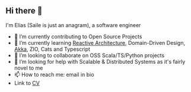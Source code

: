 ## Hi there 👋

I'm Elias (Saile is just an anagram), a software engineer

- 🔭 I’m currently contributing to Open Source Projects 
- 🌱 I’m currently learning [Reactive Architecture](https://akkademy.akka.io/share/v1/gamification/assigned_badge/6fa00fc6-fedf-4dbe-9647-812dc5cc6369/shared?lang=en&t=1726001110934), Domain-Driven Design, [Akka](https://akkademy.akka.io/share/v1/gamification/assigned_badge/95b11c88-9c3d-4e86-a422-b283b2d33ae7/shared?lang=en&t=1726001077112), ZIO, Cats and Typescript
- 👯 I’m looking to collaborate on OSS Scala/TS/Python projects
- 🤔 I’m looking for help with Scalable & Distributed Systems as it's fairly novel to me
- 📫 How to reach me: email in bio
- Link to [CV](https://docs.google.com/document/d/e/2PACX-1vSzbi_dXhUCDyAY5IR_L3sHe_EfbdfLMUcL8zEkwrtZFWDUByIo1e2JHHiz02kk28509Kp-JEbBLxom/pub)
